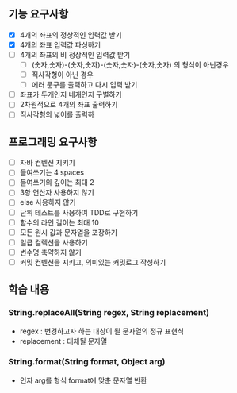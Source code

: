## 기능 요구사항

- [x] 4개의 좌표의 정상적인 입력값 받기
- [x] 4개의 좌표 입력값 파싱하기
- [ ] 4개의 좌표의 비 정상적인 입력값 받기
  - [ ] (숫자,숫자)-(숫자,숫자)-(숫자,숫자)-(숫자,숫자) 의 형식이 아닌경우
  - [ ] 직사각형이 아닌 경우
  - [ ] 에러 문구를 출력하고 다시 입력 받기
- [ ] 좌표가 두개인지 네개인지 구별하기
- [ ] 2차원적으로 4개의 좌표 출력하기
- [ ] 직사각형의 넓이를 출력하

## 프로그래밍 요구사항

- [ ] 자바 컨벤션 지키기
- [ ] 들여쓰기는 4 spaces
- [ ] 들여쓰기의 깊이는 최대 2
- [ ] 3항 연산자 사용하지 않기
- [ ] else 사용하지 않기
- [ ] 단위 테스트를 사용하여 TDD로 구현하기
- [ ] 함수의 라인 길이는 최대 10
- [ ] 모든 원시 값과 문자열을 포장하기
- [ ] 일급 컬렉션을 사용하기
- [ ] 변수명 축약하지 않기
- [ ] 커밋 컨벤션을 지키고, 의미있는 커밋로그 작성하기

## 학습 내용

### String.replaceAll(String regex, String replacement)

- regex : 변경하고자 하는 대상이 될 문자열의 정규 표현식
- replacement : 대체될 문자열

### String.format(String format, Object arg)

- 인자 arg를 형식 format에 맞춘 문자열 반환